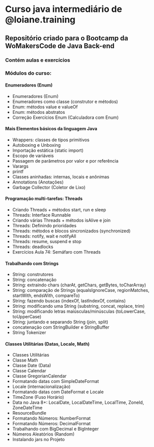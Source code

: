 # Curso java intermediário de @loiane.training

## Repositório criado para o Bootcamp da WoMakersCode de Java Back-end

### Contém aulas e exercícios 

### Módulos do curso:
#### Enumeradores (Enum)
- Enumeradores (Enum)
- Enumeradores como classe (construtor e métodos)
- Enum: métodos value e valueOf
- Enum: métodos abstratos
- Correção Exercícios Enum (Calculadora com Enum)
 
#### Mais Elementos básicos da linguagem Java
- Wrappers: classes de tipos primitivos
- Autoboxing e Unboxing
- Importação estática (static import)
- Escopo de variáveis
- Passagem de parâmetros por valor e por referência
- Varargs
- printf
- Classes aninhadas: internas, locais e anônimas
- Annotations (Anotações)
- Garbage Collector (Coletor de Lixo)
 
#### Programação multi-tarefas: Threads
- Criando Threads + métodos start, run e sleep
- Threads: Interface Runnable
- Criando várias Threads + métodos isAlive e join
- Threads: Definindo prioridades
- Threads: métodos e blocos sincronizados (synchronized)
- Threads: notify, wait e notifyAll
- Threads: resume, suspend e stop
- Threads: deadlocks
- Exercícios Aula 74: Semáfaro com Threads
 
#### Trabalhando com Strings
- String: construtores
- String: concatenação
- String: extraindo chars (charAt, getChars, getBytes, toCharArray)
- String: comparação de Strings (equalsIgnoreCase, regionMatches, startWith, endsWith, compareTo)
- String: fazendo buscas (indexOf, lastIndexOf, contains)
- String: modificando uma String (substring, concat, replace, trim)
- String: modificando letras maiúsculas/minúsculas (toLowerCase, toUpperCase)
- String: juntando e separando String (join, split)
- concatenação com StringBuilder e StringBuffer
- String Tokenizer
 
#### Classes Utilitárias (Datas, Locale, Math)
- Classes Utilitárias
- Classe Math
- Classe Date (Data)
- Classe Calendar
- Classe GregorianCalendar
- Formatando datas com SimpleDateFormat
- Locale (internacionalização)
- Formatando datas com DateFormat e Locale
- TimeZone (Fuso Horário)
- Data no Java 8+: LocalDate, LocalDateTime, LocalTime, ZoneId, ZoneDateTime
- ResourceBundle
- Formatando Números: NumberFormat
- Formatando Números: DecimalFormat
- Trabalhando com BigDecimal e BigInteger
- Números Aleatórios (Random)
- Instalando jars no Projeto
